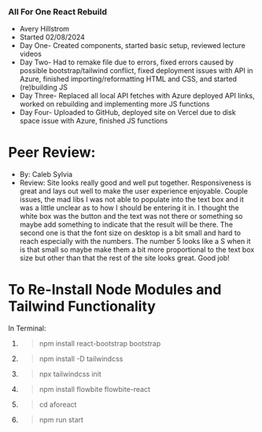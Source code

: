 ### All For One React Rebuild
+ Avery Hillstrom
+ Started 02/08/2024
+ Day One- Created components, started basic setup, reviewed lecture videos 
+ Day Two- Had to remake file due to errors, fixed errors caused by possible bootstrap/tailwind conflict, fixed deployment issues with API in Azure, finished importing/reformatting HTML and CSS, and started (re)building JS
+ Day Three- Replaced all local API fetches with Azure deployed API links, worked on rebuilding and implementing more JS functions
+ Day Four- Uploaded to GitHub, deployed site on Vercel due to disk space issue with Azure, finished JS functions
# Peer Review:
+ By: Caleb Sylvia
+ Review: Site looks really good and well put together. Responsiveness is great and lays out well to make the user experience enjoyable. Couple issues, the mad libs I was not able to populate into the text box and it was a little unclear as to how I should be entering it in. I thought the white box was the button and the text was not there or something so maybe add something to indicate that the result will be there. The second one is that the font size on desktop is a bit small and hard to reach especially with the numbers. The number 5 looks like a S when it is that small so maybe make them a bit more proportional to the text box size but other than that the rest of the site looks great. Good job!

# To Re-Install Node Modules and Tailwind Functionality 
In Terminal: 
1. >npm install react-bootstrap bootstrap
2. >npm install -D tailwindcss
3. >npx tailwindcss init
4. >npm install flowbite flowbite-react
5. >cd aforeact
6. >npm run start
